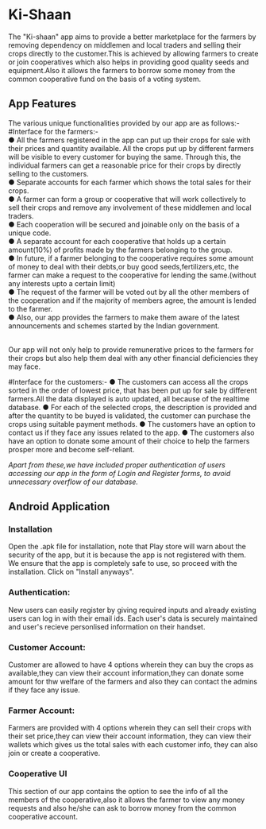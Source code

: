 # Ki-Shaan
The "Ki-shaan" app aims to provide a better marketplace for the farmers by removing dependency on middlemen and local traders and selling their crops directly to the customer.This is achieved by allowing farmers to create or join cooperatives which also helps in providing good quality seeds and equipment.Also it allows the farmers to borrow some money from the common cooperative fund on the basis of a voting system.

## App Features 
The various unique functionalities provided by our app are as follows:-
#Interface for the farmers:-<br>
●	All the farmers registered in the app can put up their crops for sale with their prices and quantity available. All the crops put up by different farmers will be visible to every customer for buying the same. Through this, the individual farmers can get a reasonable price for their crops by directly selling to the customers. <br>
●	Separate accounts for each farmer which shows the total sales for their crops.<br>
●	A farmer can form a group or cooperative that will work collectively to sell their crops and remove any involvement of these middlemen and local traders.<br>
●	Each cooperation will be secured and joinable only on the basis of a unique code. <br>
●	A separate account for each cooperative that holds up a certain amount(10%) of profits made by the farmers belonging to the group.<br>
●	In future, if a farmer belonging to the cooperative requires some amount of money to deal with their debts,or buy good seeds,fertilizers,etc, the farmer can make a request to the cooperative for lending the same.(without any interests upto a certain limit)<br>
●	The request of the farmer will be voted out by all the other members of the cooperation and if the majority of members agree, the amount is lended to the farmer.<br>
●	Also, our app provides the farmers to make them aware of the latest announcements and schemes started by the Indian government.<br><br>

Our app will not only help to provide remunerative prices to the farmers for their crops but also help them deal with any other financial deficiencies they may face.

#Interface for the customers:-
●	The customers can access all the crops sorted in the order of lowest price, that has been put up for sale by different farmers.All the data displayed is auto updated, all because of the realtime database.
●	For each of the selected crops, the description is provided and after the quantity to be buyed is validated, the customer can purchase the crops using suitable payment methods.
●	The customers have an option to contact us if they face any issues related to the app.
●	The customers also have an option to donate some amount of their choice to help the farmers prosper more and become self-reliant.

_Apart from these,we have included proper authentication of users accessing our app in the form of Login and Register forms, to avoid unnecessary overflow of our database._

## Android Application

### Installation

Open the .apk file for installation, note that Play store will warn about the security of the app, but it is because the app is not registered with them. We ensure that the app is completely safe to use, so proceed with the installation. Click on "Install anyways".

### Authentication:

New users can easily register by giving required inputs and already existing users can log in with their email ids. Each user's data is securely maintained and user's recieve personlised information on their handset.

### Customer Account:
Customer are allowed to have 4 options wherein they can buy the crops as available,they can view their account information,they can donate some amount for thw welfare of the farmers and also they can contact the admins if they face any issue.

### Farmer Account:
Farmers are provided with 4 options wherein they can sell their crops with their set price,they can view their account information, they can view their wallets which gives us the total sales with each customer info, they can also join or create a cooperative.

### Cooperative UI

This section of our app contains the option to see the info of all the members of the cooperative,also it allows the farmer to view any money requests and also he/she can ask to borrow money from the common cooperative account. 
